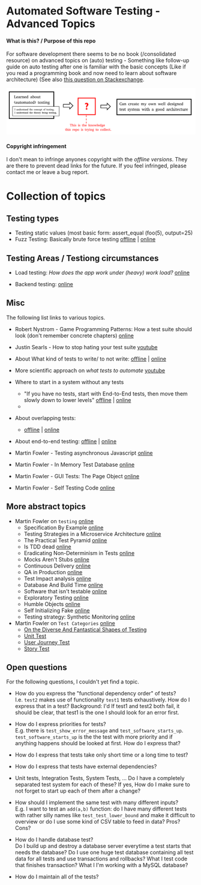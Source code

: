 Automated Software Testing - Advanced Topics
==============================================


#### **What is this? / Purpose of this repo**
For software development there seems to be no book (/consolidated resource) on advanced topics on (auto) testing - Something like follow-up guide on auto testing after one is familiar with the basic concepts (Like if you read a programming book and now need to learn about software architecture) (See also [this question on Stackexchange](https://sqa.stackexchange.com/questions/49876/exhaustive-resources-on-concrete-advanced-test-automation-practices).

![Purpose](local_resources/img_purpose_of_this_repo.png)

#### Copyright infringement
I don't mean to infringe anyones copyright with the *offline versions*. They are there to prevent dead links for the future. If you feel infringed, please contact me or leave a bug report.



# Collection of topics

## Testing types

- Testing static values (most basic form: assert_equal (foo(5), output=25)
- Fuzz Testing: Basically brute force testing [offline](local_resources/Test_Type_Fuzz_Testing.html) | [online](https://www.tutorialspoint.com/fuzz-testing-fuzzing-tutorial-what-is-types-tools-example)

## Testing Areas / Testiong circumstances
- Load testing: *How does the app work under (heavy) work load?* [online](https://www.tutorialspoint.com/load-testing-tutorial-definition-how-to-example)<br>

- Backend testing: [online](https://www.tutorialspoint.com/backend-testing-tutorial-what-is-tools-examples)

## Misc
The following list links to various topics.

- Robert Nystrom - Game Programming Patterns: How a test suite should look (don't remember concrete chapters) [online](http://gameprogrammingpatterns.com/)
- Justin Searls - How to stop hating your test suite [youtube](https://www.youtube.com/watch?v=VD51AkG8EZw)

- About What kind of tests to write/ to not write: [offline](local_resources/What_kind_of_tests_to_write.MD) | [online](https://sqa.stackexchange.com/a/45609/52466)

- More scientific approach on *what tests to automate* [youtube](https://www.youtube.com/watch?v=VL-_pnICmGY)

- Where to start in a system without any tests
  - "If you have no tests, start with End-to-End tests, then move them slowly down to lower levels" [offline](local_resources/overlapping_tests_end-to-end_API.md) | [online](https://sqa.stackexchange.com/a/45610/52466)
  -
- About overlapping tests:
  - [offline](local_resources/overlapping_tests.md) | [online](https://sqa.stackexchange.com/a/45608/52466)


- About end-to-end testing: [offline](local_resources/End-to-End_Testing_Tutorial.html) | [online](https://www.tutorialspoint.com/end-to-end-testing-tutorial-what-is-e2e-testing-with-example)

- Martin Fowler - Testing asynchronous Javascript [online](https://martinfowler.com/articles/asyncJS.html)
- Martin Fowler - In Memory Test Database [online](https://martinfowler.com/bliki/InMemoryTestDatabase.html)
- Martin Fowler - GUI Tests: The Page Object [online](https://martinfowler.com/bliki/PageObject.html)
- Martin Fowler - Self Testing Code [online](https://martinfowler.com/bliki/SelfTestingCode.html)

## More abstract topics
- Martin Fowler on `testing` [online](https://martinfowler.com/tags/testing.html)
  - Specification By Example [online](https://martinfowler.com/bliki/SpecificationByExample.html)
  - Testing Strategies in a Microservice Architecture [online](https://martinfowler.com/articles/microservice-testing)
  - The Practical Test Pyramid [online](https://martinfowler.com/articles/practical-test-pyramid.html)
  - Is TDD dead [online](https://martinfowler.com/articles/is-tdd-dead/)
  - Eradicating Non-Determinism in Tests [online](https://martinfowler.com/articles/nonDeterminism.html)
  - Mocks Aren't Stubs [online](https://martinfowler.com/articles/mocksArentStubs.html)
  - Continuous Delivery [online](http://yow.eventer.com/events/1004/talks/1062)
  - QA in Production [online](https://martinfowler.com/articles/qa-in-production.html)
  - Test Impact analysis [online](https://martinfowler.com/articles/rise-test-impact-analysis.html)
  - Database And Build Time [online](https://martinfowler.com/bliki/DatabaseAndBuildTime.html)
  - Software that isn't testable [online](https://martinfowler.com/bliki/Detestable.html)
  - Exploratory Testing [online](https://martinfowler.com/bliki/ExploratoryTesting.html)
  - Humble Objects [online](https://martinfowler.com/bliki/HumbleObject.html)
  - Self Initializing Fake [online](https://martinfowler.com/bliki/SelfInitializingFake.html)
  - Testing strategy: Synthetic Monitoring [online](https://martinfowler.com/bliki/SyntheticMonitoring.html)
- Martin Fowler on `Test Categories` [online](https://martinfowler.com/tags/test%20categories.html)
  - [On the Diverse And Fantastical Shapes of Testing](https://martinfowler.com/articles/2021-test-shapes.html)
  - [Unit Test](https://martinfowler.com/bliki/UnitTest.html)
  - [User Journey Test](https://martinfowler.com/bliki/UserJourneyTest.html)
  - [Story Test](https://martinfowler.com/bliki/StoryTest.html)

## Open questions

For the following questions, I couldn't yet find a topic.

- How do you express the "functional dependency order" of tests? <br>
I.e. `test2` makes use of functionality `test1` tests exhaustively. How do I express that in a test? Background: I'd If test1 and test2 both fail, it should be clear, that test1 is the one I should look for an error first.

- How do I express priorities for tests? <Br>
E.g. there is `test_show_error_message` and `test_software_starts_up`. `test_software_starts_up` is the the test with more priority and if anything happens should be looked at first. How do I express that?

- How do I express that tests take only short time or a long time to test?

- How do I express that tests have external dependencies?

- Unit tests, Integration Tests, System Tests, ... Do I have a completely separated test system for each of these? If yes, How do I make sure to not forget to start up each of them after a change?

- How should I implement the same test with many different inputs? <br>
E.g. I want to test an `add(a,b)` function: do I have many different tests with rather silly names like `test_test_lower_bound` and make it difficult to overview or do I use some kind of CSV table to feed in data? Pros? Cons?

- How do I handle database test? <br>
 Do I build up and destroy a database server everytime a test starts that needs the database? Do I use one huge test database containing all test data for all tests and use transactions and rollbacks? What I test code that finishes transaction? What I I'm working with a MySQL database?

- How do I maintain all of the tests?
